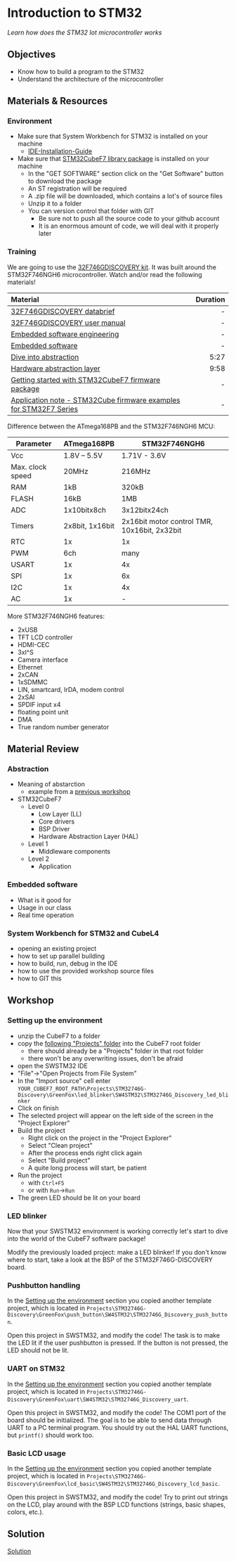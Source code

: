 # Introduction to STM32
*Learn how does the STM32 Iot microcontroller works*

## Objectives
- Know how to build a program to the STM32
- Understand the architecture of the microcontroller

## Materials & Resources
### Environment
  - Make sure that System Workbench for STM32 is installed on your machine
    - [IDE-Installation-Guide](https://github.com/greenfox-academy/totoro-syllabus/blob/master/IDE-Installation-Guide.md)
  - Make sure that [STM32CubeF7 library package](https://my.st.com/content/my_st_com/en/products/embedded-software/mcus-embedded-software/stm32-embedded-software/stm32cube-embedded-software/stm32cubef7.license%3d1497432583192.html) is installed on your machine
      - In the "GET SOFTWARE" section click on the "Get Software" button to download the package
      - An ST registration will be required
      - A .zip file will be downloaded, which contains a lot's of source files
      - Unzip it to a folder
      - You can version control that folder with GIT
          - Be sure not to push all the source code to your github account
          - It is an enormous amount of code, we will deal with it properly later

### Training
We are going to use the [32F746GDISCOVERY    kit](http://www.st.com/en/evaluation-tools/32f746gdiscovery.html). It was built
around the STM32F746NGH6 microcontroller. Watch and/or read the following materials!

| Material | Duration |
|:---------|-----:|
|[32F746GDISCOVERY databrief](http://www.st.com/content/ccc/resource/technical/document/data_brief/b3/48/2b/e3/d2/12/45/c1/DM00179227.pdf/files/DM00179227.pdf/jcr:content/translations/en.DM00179227.pdf)| - |
|[32F746GDISCOVERY user manual](http://www.st.com/content/ccc/resource/technical/document/user_manual/f0/14/c1/b9/95/6d/40/4d/DM00190424.pdf/files/DM00190424.pdf/jcr:content/translations/en.DM00190424.pdf)|-|
|[Embedded software engineering](https://www.linkedin.com/pulse/5-differences-between-embedded-maharajan)|-|
| [Embedded software](http://internetofthingsagenda.techtarget.com/definition/embedded-software)|-|
| [Dive into abstraction](https://www.youtube.com/watch?v=X8QSymRlEEY)| 5:27 |
| [Hardware abstraction layer](https://www.youtube.com/watch?v=Va8c9g3NclA)| 9:58 |
| [Getting started with STM32CubeF7 firmware package](http://www.st.com/content/ccc/resource/technical/document/user_manual/47/af/1e/94/ef/a2/49/e6/DM00180213.pdf/files/DM00180213.pdf/jcr:content/translations/en.DM00180213.pdf)|-|
| [Application note - STM32Cube firmware examples for STM32F7 Series](http://www.st.com/content/ccc/resource/technical/document/application_note/83/72/1e/52/2b/de/4c/7e/DM00210367.pdf/files/DM00210367.pdf/jcr:content/translations/en.DM00210367.pdf)|-|

Difference between the ATmega168PB and the STM32F746NGH6 MCU:

| Parameter | ATmega168PB | STM32F746NGH6 |
|-----------|-------------|---------------|
| Vcc | 1.8V – 5.5V | 1.71V - 3.6V |
| Max. clock speed | 20MHz | 216MHz |
| RAM | 1kB | 320kB |
| FLASH | 16kB | 1MB |
| ADC | 1x10bitx8ch | 3x12bitx24ch |
| Timers | 2x8bit, 1x16bit| 2x16bit motor control TMR, 10x16bit, 2x32bit |
| RTC | 1x | 1x |
| PWM | 6ch | many |
| USART | 1x | 4x|
| SPI | 1x | 6x |
| I2C | 1x | 4x |
| AC | 1x | - |

More STM32F746NGH6 features:
- 2xUSB
- TFT LCD controller
- HDMI-CEC
- 3xI^S
- Camera interface
- Ethernet
- 2xCAN
- 1xSDMMC
- LIN, smartcard, IrDA, modem control
- 2xSAI
- SPDIF input x4
- floating point unit
- DMA
- True random number generator

## Material Review
### Abstraction
- Meaning of abstarction
    - example from a [previous workshop](#)
- STM32CubeF7
    - Level 0
        - Low Layer (LL)
        - Core drivers
        - BSP Driver
        - Hardware Abstraction Layer (HAL)
    - Level 1
        - Middleware components
    - Level 2
        - Application

### Embedded software
- What is it good for
- Usage in our class
- Real time operation

### System Workbench for STM32 and CubeL4
- opening an existing project
- how to set up parallel building
- how to build, run, debug in the IDE
- how to use the provided workshop source files
- how to GIT this

## Workshop
### Setting up the environment
- unzip the CubeF7 to a folder
- copy the [following "Projects" folder](workshop) into the CubeF7 root folder
    - there should already be a "Projects" folder in that root folder
    - there won't be any overwriting issues, don't be afraid
- open the SWSTM32 IDE
- "File"->"Open Projects from File System"
- In the "Import source" cell enter ```YOUR_CUBEF7_ROOT_PATH\Projects\STM32746G-Discovery\GreenFox\led_blinker\SW4STM32\STM32746G_Discovery_led_blinker```
- Click on finish
- The selected project will appear on the left side of the screen in the "Project Explorer"
- Build the project
    - Right click on the project in the "Project Explorer"
    - Select "Clean project"
    - After the process ends right click again
    - Select "Build project"
    - A quite long process will start, be patient
- Run the project
    - with `Ctrl+F5`
    - or with `Run`->`Run`
- The green LED should be lit on your board

### LED blinker
Now that your SWSTM32 environment is working correctly let's start to dive into
the world of the CubeF7 software package!

Modify the previously loaded project: make a LED blinker! If you don't know where
to start, take a look at the BSP of the STM32F746G-DISCOVERY board.

### Pushbutton handling
In the [Setting up the environment](#setting-up-the-environment) section
you copied another template project, which is located in `Projects\STM32746G-Discovery\GreenFox\push_button\SW4STM32\STM32746G_Discovery_push_button`.

Open this project in SWSTM32, and modify the code! The task is to make the LED lit
if the user pushbutton is pressed. If the button is not pressed, the LED should not
be lit.

### UART on STM32
In the [Setting up the environment](#setting-up-the-environment) section
you copied another template project, which is located in `Projects\STM32746G-Discovery\GreenFox\uart\SW4STM32\STM32746G_Discovery_uart`.

Open this project in SWSTM32, and modify the code! The COM1 port of the board should
be initialized. The goal is to be able to send data through UART to a PC terminal program.
You should try out the HAL UART functions, but `printf()` should work too.

### Basic LCD usage
In the [Setting up the environment](#setting-up-the-environment) section
you copied another template project, which is located in `Projects\STM32746G-Discovery\GreenFox\lcd_basic\SW4STM32\STM32746G_Discovery_lcd_basic`.

Open this project in SWSTM32, and modify the code! Try to print
out strings on the LCD, play around with the BSP LCD functions (strings, basic shapes, colors, etc.).

## Solution
[Solution](https://github.com/greenfox-academy/teaching-materials/tree/master/workshop/hardware/solutions/stm32-introduction)
